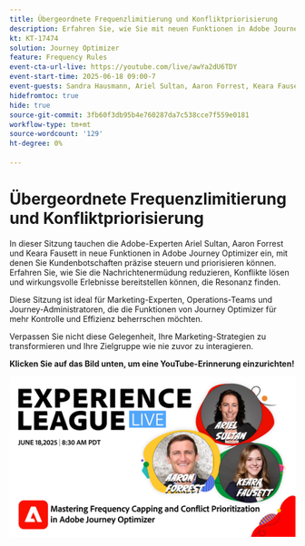 ```yaml
---
title: Übergeordnete Frequenzlimitierung und Konfliktpriorisierung
description: Erfahren Sie, wie Sie mit neuen Funktionen in Adobe Journey Optimizer die wichtigsten Nachrichten, die an Kunden gesendet werden, steuern und priorisieren können.
kt: KT-17474
solution: Journey Optimizer
feature: Frequency Rules
event-cta-url-live: https://youtube.com/live/awYa2dU6TDY
event-start-time: 2025-06-18 09:00-7
event-guests: Sandra Hausmann, Ariel Sultan, Aaron Forrest, Keara Fausett
hidefromtoc: true
hide: true
source-git-commit: 3fb60f3db95b4e760287da7c538cce7f559e0181
workflow-type: tm+mt
source-wordcount: '129'
ht-degree: 0%

---
```


# Übergeordnete Frequenzlimitierung und Konfliktpriorisierung

In dieser Sitzung tauchen die Adobe-Experten Ariel Sultan, Aaron Forrest und Keara Fausett in neue Funktionen in Adobe Journey Optimizer ein, mit denen Sie Kundenbotschaften präzise steuern und priorisieren können. Erfahren Sie, wie Sie die Nachrichtenermüdung reduzieren, Konflikte lösen und wirkungsvolle Erlebnisse bereitstellen können, die Resonanz finden.

Diese Sitzung ist ideal für Marketing-Experten, Operations-Teams und Journey-Administratoren, die die Funktionen von Journey Optimizer für mehr Kontrolle und Effizienz beherrschen möchten.

Verpassen Sie nicht diese Gelegenheit, Ihre Marketing-Strategien zu transformieren und Ihre Zielgruppe wie nie zuvor zu interagieren.

**Klicken Sie auf das Bild unten, um eine YouTube-Erinnerung einzurichten!**

[![ExL LIVE 17. Januar 2024](assets/exl-live-web-banner-20250618.png)](https://www.youtube.com/live/awYa2dU6TDY)